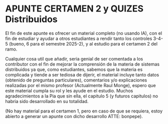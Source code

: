 # APUNTE CERTAMEN 2 y QUIZES Distribuidos


El fin de este apunte es ofrecer un material completo (no usando IA), con el fin de estudiar y ayudar a otros estudiantes a rendir tanto los controles 3-4-5 (bueno, 6 para el semestre 2025-2), y al estudio para el certamen 2 del ramo. 

Cualquier cosa util que añadir, seria genial de ser comentada a los contributor con el fin de mejorar la comprensión de la materia de sistemas distribuidos ya que, como estudiantes, sabemos que la materia es complicada y tiende a ser tediosa de dijerir, el material incluye tanto datos (obtenido de preguntas particulares), comentarios y/o explicaciones realizadas por el mismo profesor (Actualmente Raul Monge), espero que este material cumpla su rol y les ayude en el estudio. Muchos agradecimientos a la Pia que sin ella, el capitulo 5 (y futuros capitulos) no habria sido desarrollado en su totalidad.  


(No hay material para el certamen 1, pero en caso de que se requiera, estoy abierto a generar un apunte con dicho desarrollo ATTE: bonpepe).